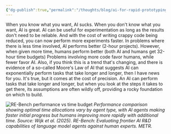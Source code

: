 ```yaml
---
{"dg-publish":true,"permalink":"/thoughts/blog/ai-for-rapid-prototyping/","tags":["ai","refactored","blogged"],"created":"2025-08-30T08:40:56.374+01:00","updated":"2025-08-30T08:41:41.820+01:00"}
---
```


When you know what you want, AI sucks. When you don't know what you want, AI is great.
AI can be useful for experimentation as long as the results don't need to be reliable.
And with the cost of writing crappy code being reduced, you can now perform more experiments faster. In problems where there is less time involved, AI performs better (2-hour projects). However, when given more time, humans perform better (both AI and humans get 32-hour time budgets) Problems involving more code favor humans, while fewer favor AI. Also, if you think this is a trend that's changing, and there is evidence of a so-called Moore's Law of AI that suggests AI can exponentially perform tasks that take longer and longer, then I have news for you. It's true, but it comes at the cost of precision. An AI can perform tasks that take longer and longer, but when you look at the steps it takes to get there, its assumptions are often wildly off, providing a rocky foundation on which to build.

![RE-Bench performance vs time budget](/img/user/IMAGES/human-vs-ai.png)
*Performance comparison showing optimal time allocations vary by agent type, with AI agents making faster initial progress but humans improving more rapidly with additional time. Source: Wijk et al. (2025). RE-Bench: Evaluating frontier AI R&D capabilities of language model agents against human experts. METR.*
